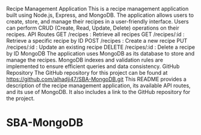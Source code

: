 Recipe Management Application
This is a recipe management application built using Node.js, Express, and MongoDB. The application allows users to create, store, and manage their recipes in a user-friendly interface. Users can perform CRUD (Create, Read, Update, Delete) operations on their recipes.
API Routes
GET /recipes : Retrieve all recipes
GET /recipes/:id : Retrieve a specific recipe by ID
POST /recipes : Create a new recipe
PUT /recipes/:id : Update an existing recipe
DELETE /recipes/:id : Delete a recipe by ID
MongoDB
The application uses MongoDB as its database to store and manage the recipes. MongoDB indexes and validation rules are implemented to ensure efficient queries and data consistency.
GitHub Repository
The GitHub repository for this project can be found at https://github.com/alhadji47/SBA-MongoDB.git
This README provides a description of the recipe management application, its available API routes, and its use of MongoDB. It also includes a link to the GitHub repository for the project.

# SBA-MongoDB
